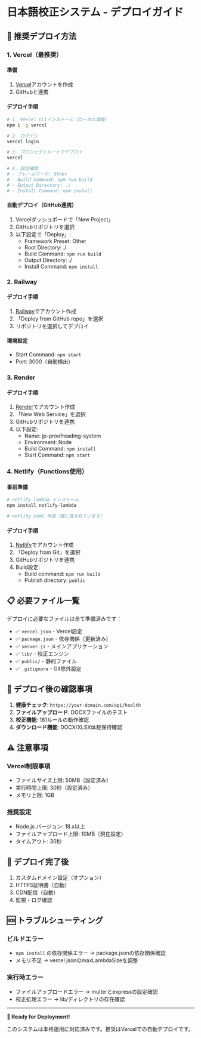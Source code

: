 # 日本語校正システム - デプロイガイド

## 🚀 推奨デプロイ方法

### 1. Vercel（最推奨）

#### 準備
1. [Vercel](https://vercel.com/)アカウントを作成
2. GitHubと連携

#### デプロイ手順
```bash
# 1. Vercel CLIインストール（ローカル環境）
npm i -g vercel

# 2. ログイン
vercel login

# 3. プロジェクトルートでデプロイ
vercel

# 4. 設定確認
# - フレームワーク: Other
# - Build Command: npm run build  
# - Output Directory: ./
# - Install Command: npm install
```

#### 自動デプロイ（GitHub連携）
1. Vercelダッシュボードで「New Project」
2. GitHubリポジトリを選択
3. 以下設定で「Deploy」:
   - Framework Preset: Other
   - Root Directory: ./
   - Build Command: `npm run build`
   - Output Directory: ./
   - Install Command: `npm install`

### 2. Railway

#### デプロイ手順
1. [Railway](https://railway.app/)でアカウント作成
2. 「Deploy from GitHub repo」を選択
3. リポジトリを選択してデプロイ

#### 環境設定
- Start Command: `npm start`
- Port: 3000（自動検出）

### 3. Render

#### デプロイ手順
1. [Render](https://render.com/)でアカウント作成  
2. 「New Web Service」を選択
3. GitHubリポジトリを連携
4. 以下設定:
   - Name: jp-proofreading-system
   - Environment: Node
   - Build Command: `npm install`
   - Start Command: `npm start`

### 4. Netlify（Functions使用）

#### 事前準備
```bash
# netlify-lambda インストール
npm install netlify-lambda

# netlify.toml 作成（既に含まれています）
```

#### デプロイ手順
1. [Netlify](https://netlify.com/)でアカウント作成
2. 「Deploy from Git」を選択  
3. GitHubリポジトリを連携
4. Build設定:
   - Build command: `npm run build`
   - Publish directory: `public`

## 📋 必要ファイル一覧

デプロイに必要なファイルは全て準備済みです：

- ✅ `vercel.json` - Vercel設定
- ✅ `package.json` - 依存関係（更新済み）  
- ✅ `server.js` - メインアプリケーション
- ✅ `lib/` - 校正エンジン
- ✅ `public/` - 静的ファイル
- ✅ `.gitignore` - Git除外設定

## 🔧 デプロイ後の確認事項

1. **健康チェック**: `https://your-domain.com/api/health`
2. **ファイルアップロード**: DOCXファイルのテスト
3. **校正機能**: 181ルールの動作確認
4. **ダウンロード機能**: DOCX/XLSX体裁保持確認

## ⚠️ 注意事項

### Vercel制限事項
- ファイルサイズ上限: 50MB（設定済み）
- 実行時間上限: 30秒（設定済み）
- メモリ上限: 1GB

### 推奨設定
- Node.js バージョン: 18.x以上
- ファイルアップロード上限: 10MB（現在設定）
- タイムアウト: 30秒

## 🎯 デプロイ完了後

1. カスタムドメイン設定（オプション）
2. HTTPS証明書（自動）
3. CDN配信（自動）
4. 監視・ログ確認

## 🆘 トラブルシューティング

### ビルドエラー
- `npm install` の依存関係エラー → package.jsonの依存関係確認
- メモリ不足 → vercel.jsonのmaxLambdaSizeを調整

### 実行時エラー  
- ファイルアップロードエラー → multerとexpressの設定確認
- 校正処理エラー → lib/ディレクトリの存在確認

---

**🚀 Ready for Deployment!**

このシステムは本格運用に対応済みです。推奨はVercelでの自動デプロイです。